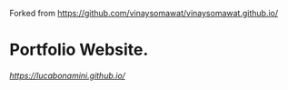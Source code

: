 Forked from https://github.com/vinaysomawat/vinaysomawat.github.io/

# Portfolio Website.
###### https://lucabonamini.github.io/

